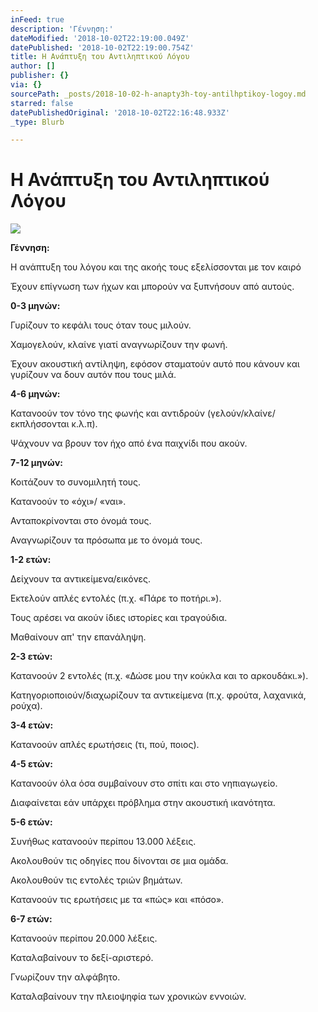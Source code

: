 ```yaml
---
inFeed: true
description: 'Γέννηση:'
dateModified: '2018-10-02T22:19:00.049Z'
datePublished: '2018-10-02T22:19:00.754Z'
title: Η Ανάπτυξη του Αντιληπτικού Λόγου
author: []
publisher: {}
via: {}
sourcePath: _posts/2018-10-02-h-anapty3h-toy-antilhptikoy-logoy.md
starred: false
datePublishedOriginal: '2018-10-02T22:16:48.933Z'
_type: Blurb

---
```

# Η Ανάπτυξη του Αντιληπτικού Λόγου
![](https://the-grid-user-content.s3-us-west-2.amazonaws.com/459570bd-416e-4de8-bba1-c7d1d094fc93.jpg)

**Γέννηση:**

Η ανάπτυξη του λόγου και της ακοής τους εξελίσσονται με τον καιρό

Έχουν επίγνωση των ήχων και μπορούν να ξυπνήσουν από αυτούς.

**0-3 μηνών:**

Γυρίζουν το κεφάλι τους όταν τους μιλούν.

Χαμογελούν, κλαίνε γιατί αναγνωρίζουν την φωνή.

Έχουν ακουστική αντίληψη, εφόσον σταματούν αυτό που κάνουν και γυρίζουν να δουν αυτόν που τους μιλά.

**4-6 μηνών:**

Κατανοούν τον τόνο της φωνής και αντιδρούν (γελούν/κλαίνε/εκπλήσσονται κ.λ.π).

Ψάχνουν να βρουν τον ήχο από ένα παιχνίδι που ακούν.

**7-12 μηνών:**

Κοιτάζουν το συνομιλητή τους.

Κατανοούν το «όχι»/ «ναι».

Ανταποκρίνονται στο όνομά τους.

Αναγνωρίζουν τα πρόσωπα με το όνομά τους.

**1-2 ετών:**

Δείχνουν τα αντικείμενα/εικόνες.

Εκτελούν απλές εντολές (π.χ. «Πάρε το ποτήρι.»).

Τους αρέσει να ακούν ίδιες ιστορίες και τραγούδια.

Μαθαίνουν απ' την επανάληψη.

**2-3 ετών:**

Κατανοούν 2 εντολές (π.χ. «Δώσε μου την κούκλα και το αρκουδάκι.»).

Κατηγοριοποιούν/διαχωρίζουν τα αντικείμενα (π.χ. φρούτα, λαχανικά, ρούχα).

**3-4 ετών:**

Κατανοούν απλές ερωτήσεις (τι, πού, ποιος).

**4-5 ετών:**

Κατανοούν όλα όσα συμβαίνουν στο σπίτι και στο νηπιαγωγείο.

Διαφαίνεται εάν υπάρχει πρόβλημα στην ακουστική ικανότητα.

**5-6 ετών:**

Συνήθως κατανοούν περίπου 13.000 λέξεις.

Ακολουθούν τις οδηγίες που δίνονται σε μια ομάδα.

Ακολουθούν τις εντολές τριών βημάτων.

Κατανοούν τις ερωτήσεις με τα «πώς» και «πόσο».

**6-7 ετών:**

Κατανοούν περίπου 20.000 λέξεις.

Καταλαβαίνουν το δεξί-αριστερό.

Γνωρίζουν την αλφάβητο.

Καταλαβαίνουν την πλειοψηφία των χρονικών εννοιών.